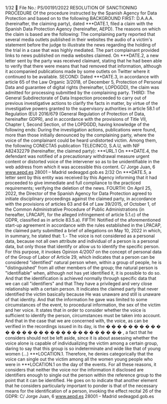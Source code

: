 1/32
 File No.: PS/00191/2022
RESOLUTION OF SANCTIONING PROCEDURE
Of the procedure instructed by the Spanish Agency for Data Protection and based on
to the following
BACKGROUND
FIRST: D.A.A.A. (hereinafter, the claiming party), dated \*\*\*DATE.1,
filed a claim with the Spanish Data Protection Agency (hereinafter,
AEPD). The reasons on which the claim is based are the following:
The complaining party reported that several media outlets published in
their websites the audio of a victim's statement before the judge to illustrate the
news regarding the holding of the trial in a case that was highly mediated. The part
complainant provided links to news published on media websites
claimed.
On \*\*\*DATE.2, a new letter sent by the party was received
claimant, stating that he had been able to verify that there were means that had
removed that information, although it accompanied publications made by some
outlets on Twitter where it continued to be available.
SECOND: Dated \*\*\*DATE.3, in accordance with article 65 of the Law
Organic 3/2018, of December 5, Protection of Personal Data and guarantee of
digital rights (hereinafter, LOPDGDD), the claim was admitted for processing
submitted by the complaining party.
THIRD: The General Subdirectorate of Data Inspection proceeded to carry out
of previous investigative actions to clarify the facts in
matter, by virtue of the investigative powers granted to the supervisory authorities
in article 58.1 of Regulation (EU) 2016/679 (General Regulation of Protection
of Data, hereinafter GDPR), and in accordance with the provisions of Title VII,
Chapter I, Second Section, of the LOPDGDD, having knowledge of the following
ends:
During the investigation actions, publications were found, more than
those initially denounced by the complaining party, where the voice of the complainant could be heard
undistorted victim. Among them, the following CONECTA5 publication
TELECINCO, S.A.U, with NIF A82432279 (hereinafter, the claimed party):
\*\*\*URL.1
On \*\*\*DATE.4, the defendant was notified of a precautionary withdrawal measure
urgent content or distorted voice of the intervener
so as to be unidentifiable in the web address from which it was
accessible this content.
C/ Jorge Juan, 6 www.aepd.es
28001 – Madrid sedeagpd.gob.es
2/32
On \*\*\*DATE.5, a letter sent by this entity was received by this Agency
informing that it had proceeded to give immediate and full compliance to the
practiced requirements; verifying the deletion of the news.
FOURTH: On April 25, 2022, the Director of the Spanish Agency for
Data Protection agreed to initiate disciplinary proceedings against the claimed party,
in accordance with the provisions of articles 63 and 64 of Law 39/2015, of October 1,
of the Common Administrative Procedure of Public Administrations (in
hereafter, LPACAP), for the alleged infringement of article 5.1.c) of the GDPR, classified as
in article 83.5.a).
FIFTH: Notified of the aforementioned start-up agreement in accordance with the rules established in
the LPACAP, the claimed party submitted a brief of allegations on May 10,
2022 in which, in summary, he stated that:
1.- The voice is not considered as a personal data, because not all own attribute and
individual of a person is a personal data, but only those that
identify or allow us to identify the specific person.
For this purpose, it invokes Opinion 4/2007 on the concept of personal data of the Group
of Labor of Article 29, which indicates that a person can be considered "identified"
natural person when, within a group of people, he is "distinguished" from all
other members of the group; the natural person is "identifiable" when, although not
has yet identified it, it is possible to do so. And that the identification is achieved
normally through specific data that we can call "identifiers" and that
They have a privileged and very close relationship with a certain person.
It indicates the claimed party that never identified the victim basically because
He was unaware and still is unaware of that identity. And that the information he gave was
limited to some circumstances of the event, to procedural information, the sex of the
victim and her voice.
It states that in order to consider whether the voice is sufficient to identify the person,
circumstances must be taken into account. And that in the case that
we are concerned with, the voice, as can be verified in the recordings issued in its day,
is the � � � � � �
�
�
�
�
�
�
�
�
�
�
�
�
�
�
�
�
�
�
�
�
�
�
�
�
�
, a fact that he considers should not be left aside, since
it is about assessing whether the voice alone is capable of individualizing the victim among a
certain group, daring to say that this group is so indeterminate and wide
like that of young women (...) \*\*\*LOCATION.1. Therefore, he denies
categorically that the voice can single out the victim among all the women
young people who were in \*\*\*LOCATION.1 on the day of the events.
For all these reasons, it considers that neither the voice nor the information it disclosed are identifiers
enough to single out the person within the reference group to the point
that it can be identified.
He goes on to indicate that another element that he considers particularly important to ponder
is that of the necessary means for the identification of a person, invoking the
effect recital 26 of the GDPR:
C/ Jorge Juan, 6 www.aepd.es
28001 – Madrid sedeagpd.gob.es
